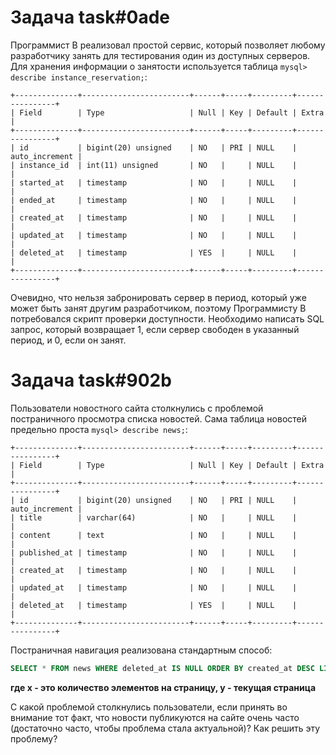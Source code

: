 # Задача task#0ade

Программист B реализовал простой сервис, который позволяет любому разработчику занять для тестирования один из доступных серверов.
Для хранения информации о занятости используется таблица `mysql> describe instance_reservation;`:

```
+--------------+------------------------+------+-----+---------+----------------+
| Field        | Type                   | Null | Key | Default | Extra          |
+--------------+------------------------+------+-----+---------+----------------+
| id           | bigint(20) unsigned    | NO   | PRI | NULL    | auto_increment |
| instance_id  | int(11) unsigned       | NO   |     | NULL    |                |
| started_at   | timestamp              | NO   |     | NULL    |                |
| ended_at     | timestamp              | NO   |     | NULL    |                |
| created_at   | timestamp              | NO   |     | NULL    |                |
| updated_at   | timestamp              | NO   |     | NULL    |                |
| deleted_at   | timestamp              | YES  |     | NULL    |                |
+--------------+------------------------+------+-----+---------+----------------+
```

Очевидно, что нельзя забронировать сервер в период, который уже может быть занят другим разработчиком, поэтому Программисту B потребовался скрипт проверки доступности.
Необходимо написать SQL запрос, который возвращает 1, если сервер свободен в указанный период, и 0, если он занят.

# Задача task#902b

Пользователи новостного сайта столкнулись с проблемой постраничного просмотра списка новостей.
Сама таблица новостей предельно проста `mysql> describe news;`:

```
+--------------+------------------------+------+-----+---------+----------------+
| Field        | Type                   | Null | Key | Default | Extra          |
+--------------+------------------------+------+-----+---------+----------------+
| id           | bigint(20) unsigned    | NO   | PRI | NULL    | auto_increment |
| title        | varchar(64)            | NO   |     | NULL    |                |
| content      | text                   | NO   |     | NULL    |                |
| published_at | timestamp              | NO   |     | NULL    |                |
| created_at   | timestamp              | NO   |     | NULL    |                |
| updated_at   | timestamp              | NO   |     | NULL    |                |
| deleted_at   | timestamp              | YES  |     | NULL    |                |
+--------------+------------------------+------+-----+---------+----------------+
```

Постраничная навигация реализована стандартным способ:

```sql
SELECT * FROM news WHERE deleted_at IS NULL ORDER BY created_at DESC LIMIT x OFFSET x*(y - 1);
```

__где x - это количество элементов на страницу, y - текущая страница__


С какой проблемой столкнулись пользователи, если принять во внимание тот факт, что новости публикуются на сайте очень часто (достаточно часто, чтобы проблема стала актуальной)?
Как решить эту проблему?

